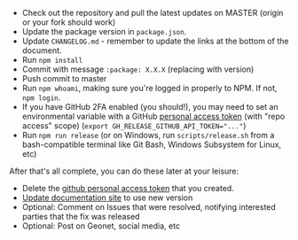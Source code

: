 - Check out the repository and pull the latest updates on MASTER (origin or your fork should work)
- Update the package version in `package.json`.
- Update `CHANGELOG.md` - remember to update the links at the bottom of the document.
- Run `npm install`
- Commit with message `:package: X.X.X` (replacing with version)
- Push commit to master
- Run `npm whoami`, making sure you're logged in properly to NPM. If not, `npm login`.
- If you have GitHub 2FA enabled (you should!), you may need to set an environmental variable with a GitHub [personal access token](https://github.com/settings/tokens) (with "repo access" scope) (`export GH_RELEASE_GITHUB_API_TOKEN="..."`)
- Run `npm run release` (or on Windows, run `scripts/release.sh` from a bash-compatible terminal like Git Bash, Windows Subsystem for Linux, etc) 


After that's all complete, you can do these later at your leisure:

- Delete the [github personal access token](https://github.com/settings/tokens) that you created.
- [Update documentation site](https://github.com/Esri/esri-leaflet-doc#instructions) to use new version
- Optional: Comment on Issues that were resolved, notifying interested parties that the fix was released
- Optional: Post on Geonet, social media, etc
